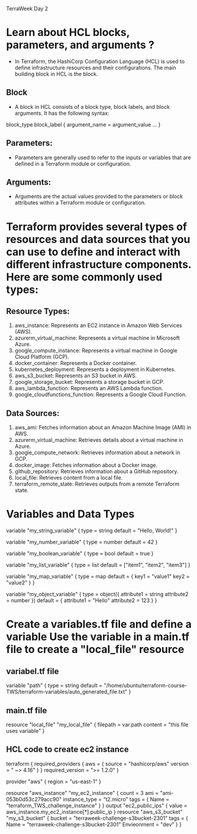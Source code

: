 TerraWeek Day 2

# Learn about HCL blocks, parameters, and arguments ?

- In Terraform, the HashiCorp Configuration Language (HCL) is used to define infrastructure resources and their configurations. The main building block in HCL is the block.

## Block
- A block in HCL consists of a block type, block labels, and block arguments. It has the following syntax:

block_type block_label {
  argument_name = argument_value
  ...
}

## Parameters: 
- Parameters are generally used to refer to the inputs or variables that are defined in a Terraform module or configuration.

## Arguments:
- Arguments are the actual values provided to the parameters or block attributes within a Terraform module or configuration.


# Terraform provides several types of resources and data sources that you can use to define and interact with different infrastructure components. Here are some commonly used types:

## Resource Types:

1) aws_instance: Represents an EC2 instance in Amazon Web Services (AWS).
2) azurerm_virtual_machine: Represents a virtual machine in Microsoft Azure.
3) google_compute_instance: Represents a virtual machine in Google Cloud Platform (GCP).
4) docker_container: Represents a Docker container.
5) kubernetes_deployment: Represents a deployment in Kubernetes.
6) aws_s3_bucket: Represents an S3 bucket in AWS.
7) google_storage_bucket: Represents a storage bucket in GCP.
8) aws_lambda_function: Represents an AWS Lambda function.
9) google_cloudfunctions_function: Represents a Google Cloud Function.

## Data Sources:

1) aws_ami: Fetches information about an Amazon Machine Image (AMI) in AWS.
2) azurerm_virtual_machine: Retrieves details about a virtual machine in Azure.
3) google_compute_network: Retrieves information about a network in GCP.
4) docker_image: Fetches information about a Docker image.
5) github_repository: Retrieves information about a GitHub repository.
6) local_file: Retrieves content from a local file.
7) terraform_remote_state: Retrieves outputs from a remote Terraform state.

# Variables and Data Types

variable "my_string_variable" {
  type    = string
  default = "Hello, World!"
}

variable "my_number_variable" {
  type    = number
  default = 42
}

variable "my_boolean_variable" {
  type    = bool
  default = true
}

variable "my_list_variable" {
  type    = list
  default = ["item1", "item2", "item3"]
}

variable "my_map_variable" {
  type    = map
  default = {
    key1 = "value1"
    key2 = "value2"
  }
}

variable "my_object_variable" {
  type = object({
    attribute1 = string
    attribute2 = number
  })
  default = {
    attribute1 = "Hello"
    attribute2 = 123
  }
}


# Create a variables.tf file and define a variable Use the variable in a main.tf file to create a "local_file" resource 

## variabel.tf file
variable "path" {
    type = string
    default = "/home/ubuntu/terraform-course-TWS/terraform-variables/auto_generated_file.txt"
}

## main.tf file
resource "local_file" "my_local_file" {
    filepath = var.path
    content = "this file uses variable"
}

## HCL code to create ec2 instance

terraform {
  required_providers {
    aws = {
      source = "hashicorp/aws"
      version = " ~> 4.16"
    }
  }
  required_version = ">= 1.2.0"
}

provider "aws" {
  region = "us-east-1"
}

resource "aws_instance" "my_ec2_instance" {
  count = 3
  ami = "ami-053b0d53c279acc90"
  instance_type = "t2.micro"
  tags = {
    Name = "terraform_TWS_challenge_instance"
  }
}
output "ec2_public_ips" {
  value = aws_instance.my_ec2_instance[*].public_ip
}
resource "aws_s3_bucket" "my_s3_bucket" {
  bucket = "terraweek-challenge-s3bucket-2301"
  tags = {
    Name = "terraweek-challenge-s3bucket-2301"
    Envieonment = "dev"
  }
}

